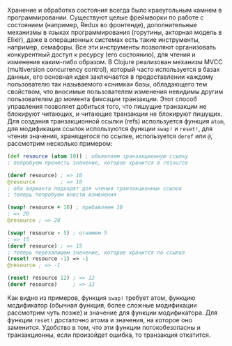 Хранение и обработка состояния всегда было краеугольным камнем в программировании. Существуют целые фреймворки по работе с состоянием (например, Redux во фронтенде), дополнительные механизмы в языках программирования (горутины, акторная модель в Elixir), даже в операционных системах есть такие инструменты, например, семафоры. Все эти инструменты позволяют организовать конкурентный доступ к ресурсу (его состоянию), для чтения и изменения каким-либо образом. В Clojure реализован механизм MVCC (multiversion concurrency control), который часто используется в базах данных, его основная идея заключается в предоставлении каждому пользователю так называемого «снимка» базы, обладающего тем свойством, что вносимые пользователем изменения невидимы другим пользователям до момента фиксации транзакции. Этот способ управления позволяет добиться того, что пишущие транзакции не блокируют читающих, и читающие транзакции не блокируют пишущих. Для создания транзакционной ссылки (refs) используется функция `atom`, для модификации ссылок используются функции `swap!` и `reset!`, для чтения значения, хранящегося по ссылке, используется `deref` или `@`,  рассмотрим несколько примером:

```clojure
(def resource (atom 10)) ; объявляем транзакционную ссылку
; попробуем прочесть значение, которое хранится в resource

(deref resource) ; => 10
@resource        ; => 10
; оба варианта подходят для чтения транзакционных ссылок
; теперь попробуем внести изменения

(swap! resource + 10) ; прибавляем 10
; => 20
@resource ; => 20

(swap! resource - 5) ; отнимем 5
; => 15
(deref resource) ; => 15
; теперь перезапишем значение, которое хранится по ссылке
(reset! resource -1) => -1
@resource ; => -1

(reset! resource 12) ; => 12
(deref resource)     ; => 12
```

Как видно из примеров, функция `swap!` требует атом, функцию модификатор (обычная функция, более сложные модификации рассмотрим чуть позже) и значение для функции модификатора. Для функции `reset!` достаточно атома и значения, на которое оно заменится. Удобство в том, что эти функции потокобезопасны и транзакционны, если произойдет ошибка, то транзакция откатится.
